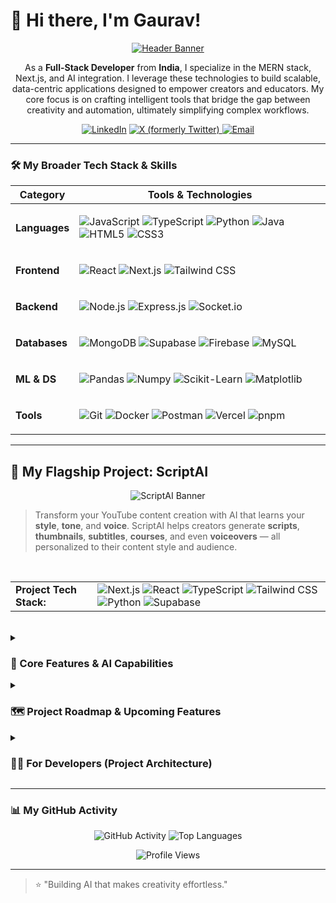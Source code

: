 # 👋 Hi there, I'm Gaurav!

<p align="center">
  <a href="https://github.com/GauravOP-03">
    <img src="https://capsule-render.vercel.app/api?type=waving&color=gradient&height=180&text=Gaurav%20Kumar&animation=fadeIn&fontColor=ffffff&fontSize=60" alt="Header Banner"/>
  </a>
</p>

<p align="center">
  As a <strong>Full-Stack Developer</strong> from <strong>India</strong>, I specialize in the MERN stack, Next.js, and AI integration. 
  I leverage these technologies to build scalable, data-centric applications designed to empower creators and educators. 
  My core focus is on crafting intelligent tools that bridge the gap between creativity and automation, ultimately simplifying complex workflows.
</p>

<p align="center">
  <a href="https://www.linkedin.com/in/gaurav-kumar-5813bb321" target="_blank"><img src="https://img.shields.io/badge/LinkedIn-0077B5?style=for-the-badge&logo=linkedin&logoColor=white" alt="LinkedIn"></a>
  <a href="https://x.com/GauravOP_03" target="_blank">
  <img src="https://img.shields.io/badge/%20-000000?style=for-the-badge&logo=x&logoColor=white" alt="X (formerly Twitter)"/>
</a>
  <a href="mailto:kgauravop03@gmail.com"><img src="https://img.shields.io/badge/Email-D14836?style=for-the-badge&logo=gmail&logoColor=white" alt="Email"></a>
</p>

---

### 🛠️ My Broader Tech Stack & Skills

| Category      | Tools & Technologies                                                                                                                                                                                                                                                                                                                                                                                                                                                   |
|---------------|------------------------------------------------------------------------------------------------------------------------------------------------------------------------------------------------------------------------------------------------------------------------------------------------------------------------------------------------------------------------------------------------------------------------------------------------------------------------|
| **Languages** | <p><img src="https://img.shields.io/badge/JavaScript-333333?style=for-the-badge&logo=javascript&logoColor=white" alt="JavaScript"/> <img src="https://img.shields.io/badge/TypeScript-333333?style=for-the-badge&logo=typescript&logoColor=white" alt="TypeScript"/> <img src="https://img.shields.io/badge/Python-333333?style=for-the-badge&logo=python&logoColor=white" alt="Python"/> <img src="https://img.shields.io/badge/Java-333333?style=for-the-badge&logo=openjdk&logoColor=white" alt="Java"/> <img src="https://img.shields.io/badge/HTML5-333333?style=for-the-badge&logo=html5&logoColor=white" alt="HTML5"/> <img src="https://img.shields.io/badge/CSS3-333333?style=for-the-badge&logo=css3&logoColor=white" alt="CSS3"/></p> |
| **Frontend** | <p><img src="https://img.shields.io/badge/React-333333?style=for-the-badge&logo=react&logoColor=white" alt="React"/> <img src="https://img.shields.io/badge/Next.js-333333?style=for-the-badge&logo=nextdotjs&logoColor=white" alt="Next.js"/> <img src="https://img.shields.io/badge/Tailwind_CSS-333333?style=for-the-badge&logo=tailwindcss&logoColor=white" alt="Tailwind CSS"/></p> |
| **Backend** | <p><img src="https://img.shields.io/badge/Node.js-333333?style=for-the-badge&logo=nodedotjs&logoColor=white" alt="Node.js"/> <img src="https://img.shields.io/badge/Express.js-333333?style=for-the-badge&logo=express&logoColor=white" alt="Express.js"/> <img src="https://img.shields.io/badge/Socket.io-333333?style=for-the-badge&logo=socketdotio&logoColor=white" alt="Socket.io"/></p> |
| **Databases** | <p><img src="https://img.shields.io/badge/MongoDB-333333?style=for-the-badge&logo=mongodb&logoColor=white" alt="MongoDB"/> <img src="https://img.shields.io/badge/Supabase-333333?style=for-the-badge&logo=supabase&logoColor=white" alt="Supabase"/> <img src="https://img.shields.io/badge/Firebase-333333?style=for-the-badge&logo=firebase&logoColor=white" alt="Firebase"/> <img src="https://img.shields.io/badge/MySQL-333333?style=for-the-badge&logo=mysql&logoColor=white" alt="MySQL"/></p> |
| **ML & DS** | <p><img src="https://img.shields.io/badge/Pandas-333333?style=for-the-badge&logo=pandas&logoColor=white" alt="Pandas"/> <img src="https://img.shields.io/badge/Numpy-333333?style=for-the-badge&logo=numpy&logoColor=white" alt="Numpy"/> <img src="https://img.shields.io/badge/Scikit--Learn-333333?style=for-the-badge&logo=scikit-learn&logoColor=white" alt="Scikit-Learn"/> <img src="https://img.shields.io/badge/Matplotlib-333333?style=for-the-badge&logo=matplotlib&logoColor=white" alt="Matplotlib"/></p> |
| **Tools** | <p><img src="https://img.shields.io/badge/Git-333333?style=for-the-badge&logo=git&logoColor=white" alt="Git"/> <img src="https://img.shields.io/badge/Docker-333333?style=for-the-badge&logo=docker&logoColor=white" alt="Docker"/> <img src="https://img.shields.io/badge/Postman-333333?style=for-the-badge&logo=postman&logoColor=white" alt="Postman"/> <img src="https://img.shields.io/badge/Vercel-333333?style=for-the-badge&logo=vercel&logoColor=white" alt="Vercel"/> <img src="https://img.shields.io/badge/pnpm-333333?style=for-the-badge&logo=pnpm&logoColor=white" alt="pnpm"/></p> |

---

## 🚀 My Flagship Project: ScriptAI

<p align="center">
  <img src="https://capsule-render.vercel.app/api?type=rect&color=gradient&height=100&text=🎬%20ScriptAI&animation=fadeIn&fontColor=ffffff&fontSize=40&section=header" alt="ScriptAI Banner"/>
</p>

> Transform your YouTube content creation with AI that learns your **style**, **tone**, and **voice**. ScriptAI helps creators generate **scripts**, **thumbnails**, **subtitles**, **courses**, and even **voiceovers** — all personalized to their content style and audience.
<br>

<div align="center">
<table>
  <tr>
    <td valign="middle"><strong>Project Tech Stack:</strong></td>
    <td valign="middle">
      <img src="https://img.shields.io/badge/Next.js-333333?style=for-the-badge&logo=nextdotjs&logoColor=white" alt="Next.js"/> 
      <img src="https://img.shields.io/badge/React-333333?style=for-the-badge&logo=react&logoColor=white" alt="React"/> 
      <img src="https://img.shields.io/badge/TypeScript-333333?style=for-the-badge&logo=typescript&logoColor=white" alt="TypeScript"/> 
      <img src="https://img.shields.io/badge/Tailwind_CSS-333333?style=for-the-badge&logo=tailwindcss&logoColor=white" alt="Tailwind CSS"/> 
      <img src="https://img.shields.io/badge/Python-333333?style=for-the-badge&logo=python&logoColor=white" alt="Python"/> 
      <img src="https://img.shields.io/badge/Supabase-333333?style=for-the-badge&logo=supabase&logoColor=white" alt="Supabase"/>
    </td>
  </tr>
</table>
</div>

<br>

<details>
<summary><h3>🧠 Core Features & AI Capabilities</h3></summary>
<br>

- **Personalized Script Generation** — Trains on 3–5 of your videos to mimic your tone and structure.
- **Smart Topic Research** — Performs web searches or PDF analysis to suggest ideas.
- **AI Thumbnail Creator** — Generates thumbnails that match your existing channel aesthetic.
- **Multi-language Subtitles** — Creates editable subtitles in multiple languages.
- **Voice Cloning & Dubbing** — Translate and revoice videos using your cloned voice.
- **Course Module Builder** — Build entire course playlists for educators.
- **YouTube OAuth Integration** — Connect your channel seamlessly.
- **Referral Credit System** — Earn credits via community referrals.

</details>

<details>
<summary><h3>🗺️ Project Roadmap & Upcoming Features</h3></summary>
<br>

- 🎥 **AI Video Generator** — Generate full-length AI videos and reels (like Sora, Veo).
- 📱 **Multi-Platform Expansion** — Support for TikTok, Instagram Reels, and Podcasts.
- 👥 **Collaboration Mode** — Real-time team co-editing.
- 💰 **Monetization Marketplace** — Buy/sell scripts or hire AI writers.

</details>

<details>
<summary><h3>👨‍💻 For Developers (Project Architecture)</h3></summary>
<br>

| Category         | Tools                                        |
|------------------|----------------------------------------------|
| **Frameworks** | Next.js 15, React 19, TypeScript, Tailwind CSS |
| **Architecture** | Monorepo (TurboRepo + pnpm)                  |
| **Validation** | Zod (Type-safe schemas)                      |
| **Testing** | Jest, E2E tests, ESLint                      |
| **Deployment** | Vercel, Supabase, Render                     |
| **Version Control**| Git + Conventional Commits                   |

</details>

---

### 📊 My GitHub Activity

<p align="center">
  <img src="https://github-readme-stats.vercel.app/api?username=GauravOP-03&show_icons=true&theme=tokyonight&hide_border=true&count_private=true&hide=stars" alt="GitHub Activity"/>
  <img src="https://github-readme-stats.vercel.app/api/top-langs/?username=GauravOP-03&layout=compact&theme=tokyonight&hide_border=true" alt="Top Languages"/>
</p>
<p align="center">
  <img src="https://komarev.com/ghpvc/?username=GauravOP-03&style=for-the-badge&color=brightgreen" alt="Profile Views"/>
</p>

---

> ⭐ "Building AI that makes creativity effortless."

